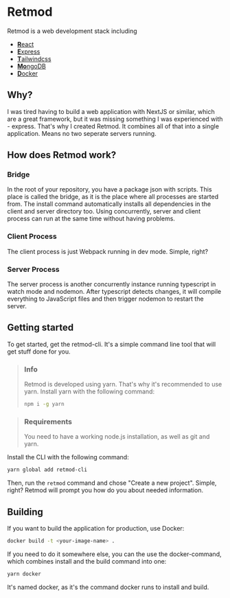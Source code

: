 # Retmod
Retmod is a web development stack including
- [**R**eact](https://reactjs.org/)
- [**E**xpress](https://expressjs.com/)
- [**T**ailwindcss](https://tailwindcss.com/)
- [**Mo**ngoDB](https://www.mongodb.com/)
- [**D**ocker](https://www.docker.com/)

## Why?
I was tired having to build a web application with NextJS or similar, which are a great framework, but it was missing something I was experienced with - express. That's why I created Retmod. It combines all of that into a single application. Means no two seperate servers running.

## How does Retmod work?
### Bridge
In the root of your repository, you have a package json with scripts. This place is called the bridge, as it is the place where all processes are started from. The install command automatically installs all dependencies in the client and server directory too. Using concurrently, server and client process can run at the same time without having problems. 

### Client Process
The client process is just Webpack running in dev mode. Simple, right?

### Server Process
The server process is another concurrently instance running typescript in watch mode and nodemon. After typescript detects changes, it will compile everything to JavaScript files and then trigger nodemon to restart the server.

## Getting started
To get started, get the retmod-cli. It's a simple command line tool that will get stuff done for you.

> ### Info
> Retmod is developed using yarn. That's why it's recommended to use yarn.
> Install yarn with the following command:
> ```bash
> npm i -g yarn
> ```

> ### Requirements
> You need to have a working node.js installation, as well as git and yarn.

Install the CLI with the following command:
```bash
yarn global add retmod-cli
```

Then, run the ```retmod``` command and chose "Create a new project". Simple, right? Retmod will prompt you how do you about needed information.

## Building
If you want to build the application for production, use Docker:

```bash
docker build -t <your-image-name> .
```

If you need to do it somewhere else, you can the use the docker-command, which combines install and the build command into one:

```bash
yarn docker
```

It's named docker, as it's the command docker runs to install and build.